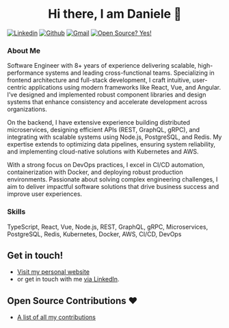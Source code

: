 <h1 align="center">Hi there, I am Daniele 👋</h1>

[![Linkedin](https://img.shields.io/badge/-LinkedIn-blue?style=flat&logo=Linkedin&logoColor=white)](https://www.linkedin.com/in/danieletortora/)
[![Github](https://img.shields.io/badge/-Github-000?style=flat&logo=Github&logoColor=white)](https://github.com/floroz)
[![Gmail](https://img.shields.io/badge/-Gmail-c14438?style=flat&logo=Gmail&logoColor=white)](mailto:contact@danieletortora.com)
[![Open Source? Yes!](https://badgen.net/badge/Open%20Source%20%3F/Yes%21/blue?icon=github)](https://github.com/floroz/floroz/blob/master/CONTRIBUTIONS.md)


### About Me
Software Engineer with 8+ years of experience delivering scalable, high-performance systems and leading cross-functional teams. Specializing in frontend architecture and full-stack development, I craft intuitive, user-centric applications using modern frameworks like React, Vue, and Angular. I’ve designed and implemented robust component libraries and design systems that enhance consistency and accelerate development across organizations.

On the backend, I have extensive experience building distributed microservices, designing efficient APIs (REST, GraphQL, gRPC), and integrating with scalable systems using Node.js, PostgreSQL, and Redis. My expertise extends to optimizing data pipelines, ensuring system reliability, and implementing cloud-native solutions with Kubernetes and AWS.

With a strong focus on DevOps practices, I excel in CI/CD automation, containerization with Docker, and deploying robust production environments. Passionate about solving complex engineering challenges, I aim to deliver impactful software solutions that drive business success and improve user experiences.

### Skills

TypeScript, React, Vue, Node.js, REST, GraphQL, gRPC, Microservices, PostgreSQL, Redis, Kubernetes, Docker, AWS, CI/CD, DevOps

## Get in touch!

- [Visit my personal website](https://danieletortora.netlify.app/)
- or get in touch with me [via LinkedIn](https://www.linkedin.com/in/danieletortora/).

## Open Source Contributions :heart:

- [A list of all my contributions](https://github.com/floroz/floroz/blob/master/CONTRIBUTIONS.md)


